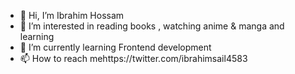 - 👋 Hi, I’m Ibrahim Hossam
- 👀 I’m interested in reading books , watching anime & manga and learning
- 🌱 I’m currently learning Frontend development
- 📫 How to reach mehttps://twitter.com/ibrahimsail4583

<!---
IbrahimHossam789/IbrahimHossam789 is a ✨ special ✨ repository because its `README.md` (this file) appears on your GitHub profile.
You can click the Preview link to take a look at your changes.
--->
